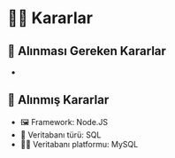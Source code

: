 # 👩‍⚖️ Kararlar

## 📃 Alınması Gereken Kararlar

* 
## 🚀 Alınmış Kararlar

* 🖼️ Framework: Node.JS
* 🎨 Veritabanı türü: SQL
* 👩‍🚀 Veritabanı platformu: MySQL



